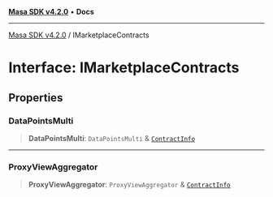 [**Masa SDK v4.2.0**](../README.md) • **Docs**

***

[Masa SDK v4.2.0](../globals.md) / IMarketplaceContracts

# Interface: IMarketplaceContracts

## Properties

### DataPointsMulti

> **DataPointsMulti**: `DataPointsMulti` & [`ContractInfo`](ContractInfo.md)

***

### ProxyViewAggregator

> **ProxyViewAggregator**: `ProxyViewAggregator` & [`ContractInfo`](ContractInfo.md)
